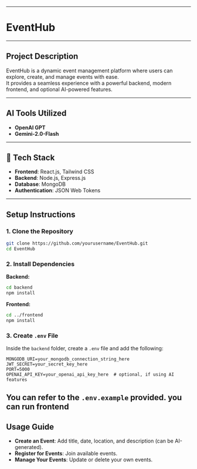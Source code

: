 
---

# EventHub

---

##  Project Description

EventHub is a dynamic event management platform where users can explore, create, and manage events with ease.  
It provides a seamless experience with a powerful backend, modern frontend, and optional AI-powered features.

---

## AI Tools Utilized

- **OpenAI GPT**
- **Gemini-2.0-Flash**

---

## 🚀 Tech Stack

- **Frontend**: React.js, Tailwind CSS
- **Backend**: Node.js, Express.js
- **Database**: MongoDB
- **Authentication**: JSON Web Tokens

---

##  Setup Instructions

### 1. Clone the Repository

```bash
git clone https://github.com/yourusername/EventHub.git
cd EventHub
```

### 2. Install Dependencies

**Backend:**

```bash
cd backend
npm install
```

**Frontend:**

```bash
cd ../frontend
npm install
```


### 3. Create `.env` File

Inside the `backend` folder, create a `.env` file and add the following:

```env
MONGODB_URI=your_mongodb_connection_string_here
JWT_SECRET=your_secret_key_here
PORT=5000
OPENAI_API_KEY=your_openai_api_key_here  # optional, if using AI features
```

You can refer to the `.env.example` provided.
 you can run frontend
---


##  Usage Guide

- **Create an Event**: Add title, date, location, and description (can be AI-generated).
- **Register for Events**: Join available events.
- **Manage Your Events**: Update or delete your own events.

 
